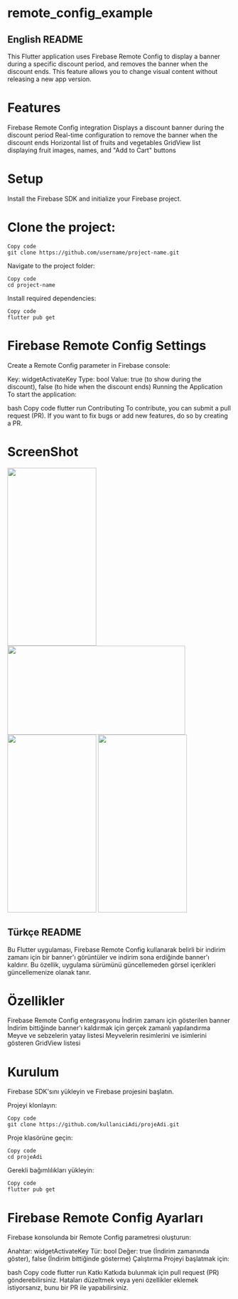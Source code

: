 # remote_config_example

## English README
This Flutter application uses Firebase Remote Config to display a banner during a specific discount period, and removes the banner when the discount ends. This feature allows you to change visual content without releasing a new app version.

# Features
Firebase Remote Config integration
Displays a discount banner during the discount period
Real-time configuration to remove the banner when the discount ends
Horizontal list of fruits and vegetables
GridView list displaying fruit images, names, and "Add to Cart" buttons
# Setup
Install the Firebase SDK and initialize your Firebase project.

# Clone the project:
```
Copy code
git clone https://github.com/username/project-name.git
```

Navigate to the project folder:
```
Copy code
cd project-name
```
Install required dependencies:
```
Copy code
flutter pub get
```

# Firebase Remote Config Settings
Create a Remote Config parameter in Firebase console:

Key: widgetActivateKey
Type: bool
Value: true (to show during the discount), false (to hide when the discount ends)
Running the Application
To start the application:

bash
Copy code
flutter run
Contributing
To contribute, you can submit a pull request (PR). If you want to fix bugs or add new features, do so by creating a PR.

# ScreenShot


<img src="https://github.com/HaticeDilmac/remote_config_example/assets/100489350/8f0cd6bc-8787-4cb9-8b7f-7291dc8ccc96" width="200" height="400">  
<img src="https://github.com/HaticeDilmac/remote_config_example/assets/100489350/4f254ae0-32bf-4479-acee-2811ee87f8ac" width="400" height="200"> 
<img src="https://github.com/HaticeDilmac/remote_config_example/assets/100489350/9c8451ab-e2fc-4e8e-a7e4-732a5f116300" width="200" height="400">
<img src="https://github.com/HaticeDilmac/remote_config_example/assets/100489350/177fba3f-b983-4aba-913a-f73fe209df89" width="200" height="400">  

## Türkçe README
Bu Flutter uygulaması, Firebase Remote Config kullanarak belirli bir indirim zamanı için bir banner'ı görüntüler ve indirim sona erdiğinde banner'ı kaldırır. Bu özellik, uygulama sürümünü güncellemeden görsel içerikleri güncellemenize olanak tanır.

# Özellikler
Firebase Remote Config entegrasyonu
İndirim zamanı için gösterilen banner
İndirim bittiğinde banner'ı kaldırmak için gerçek zamanlı yapılandırma
Meyve ve sebzelerin yatay listesi
Meyvelerin resimlerini ve isimlerini gösteren GridView listesi
# Kurulum
Firebase SDK'sını yükleyin ve Firebase projesini başlatın.

Projeyi klonlayın:
``` 
Copy code
git clone https://github.com/kullaniciAdi/projeAdi.git
```

Proje klasörüne geçin:
``` 
Copy code
cd projeAdi
```

Gerekli bağımlılıkları yükleyin:
```
Copy code
flutter pub get
```

# Firebase Remote Config Ayarları
Firebase konsolunda bir Remote Config parametresi oluşturun:

Anahtar: widgetActivateKey
Tür: bool
Değer: true (İndirim zamanında göster), false (İndirim bittiğinde gösterme)
Çalıştırma
Projeyi başlatmak için:

bash
Copy code
flutter run
Katkı
Katkıda bulunmak için pull request (PR) gönderebilirsiniz. Hataları düzeltmek veya yeni özellikler eklemek istiyorsanız, bunu bir PR ile yapabilirsiniz.

